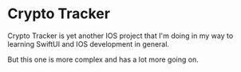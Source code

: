 #  Crypto Tracker

Crypto Tracker is yet another IOS project that I'm doing in my way to learning SwiftUI and IOS development in general.

But this one is more complex and has a lot more going on. 

